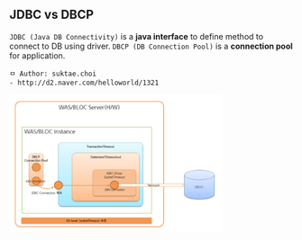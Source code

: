 ## JDBC vs DBCP
`JDBC (Java DB Connectivity)` is a **java interface** to define method to connect to DB using driver. `DBCP (DB Connection Pool)` is a **connection pool** for application.

```
ㅁ Author: suktae.choi
- http://d2.naver.com/helloworld/1321
```

<img src="images/Screen%20Shot%202016-02-25%20at%2023.42.54.png" width="75%">

